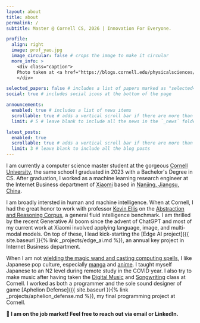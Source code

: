```yaml
---
layout: about
title: about
permalink: /
subtitle: Master @ Cornell CS, 2026 | Innovation For Everyone.

profile:
  align: right
  image: prof_yao.jpg
  image_circular: false # crops the image to make it circular
  more_info: >
    <div class="caption">
    Photo taken at <a href="https://blogs.cornell.edu/physicalsciences/about/">Physical Science Building</a>, Cornell University. 2023/05/20 
    </div>

selected_papers: false # includes a list of papers marked as "selected={true}"
social: true # includes social icons at the bottom of the page

announcements:
  enabled: true # includes a list of news items
  scrollable: true # adds a vertical scroll bar if there are more than 3 news items
  limit: # 5 # leave blank to include all the news in the `_news` folder

latest_posts:
  enabled: true
  scrollable: true # adds a vertical scroll bar if there are more than 3 new posts items
  limit: 3 # leave blank to include all the blog posts
---
```


I am currently a computer science master student at the gorgeous [Cornell University](https://www.cs.cornell.edu), the same school I graduated in 2023 with a Bachelor's Degree in CS. After graduation, I worked as a machine learning research engineer at the Internet Business department of [Xiaomi](https://www.mi.com) based in [Nanjing, Jiangsu, China](https://www.bing.com/maps?&ty=18&q=Xiaomi%20East%20China%20Headquarters&ss=ypid.4067x17940781823802936259&mb=31.976237~118.686708~31.967009~118.723336&description=Nanjing%2C%20JIANGSU&cardbg=%23768DF1&dt=1756836000000&tt=Xiaomi%20East%20China%20Headquarters&tsts0=%2526ty%253D18%2526q%253DXiaomi%252520East%252520China%252520Headquarters%2526ss%253Dypid.4067x17940781823802936259%2526mb%253D31.976237~118.686708~31.967009~118.723336%2526description%253DNanjing%25252C%252520JIANGSU%2526cardbg%253D%252523768DF1%2526dt%253D1756836000000&tstt0=Xiaomi%20East%20China%20Headquarters&cp=31.971623~118.705022&lvl=16&pi=0&ftst=0&ftics=False&v=2&sV=2&form=S00027).

I am broadly intersted in human and machine intelligence. When at Cornell, I had the great honor to work with professor [Kevin Ellis](https://www.cs.cornell.edu/~ellisk/) on the [Abstraction and Reasoning Corpus](https://github.com/fchollet/ARC), a general fluid intelligence benchmark. I am thrilled by the recent Generative AI boom since the advent of ChatGPT and most of my current work at Xiaomi involved applying language, image, and multi-modal models. On top of these, I lead kick-starting the [Edge AI project]({{ site.baseurl }}{% link _projects/edge_ai.md %}), an annual key project in Internet Business department.

When I am not [wielding the magic wand and casting computing spells](https://en.wikipedia.org/wiki/File:SICP_cover.jpg), I like Japanese pop culture, especially [manga](https://www.amazon.co.jp/%E3%81%9D%E3%82%8C%E3%81%A7%E3%82%82%E7%94%BA%E3%81%AF%E5%BB%BB%E3%81%A3%E3%81%A6%E3%81%84%E3%82%8B-%E5%85%AC%E5%BC%8F%E3%82%AC%E3%82%A4%E3%83%89%E3%83%96%E3%83%83%E3%82%AF%E5%BB%BB%E8%A6%A7%E6%9D%BF-%E3%83%A4%E3%83%B3%E3%82%B0%E3%82%AD%E3%83%B3%E3%82%B0%E3%82%B3%E3%83%9F%E3%83%83%E3%82%AF%E3%82%B9-%E7%9F%B3%E9%BB%92-%E6%AD%A3%E6%95%B0/dp/4785959606) and [anime](https://zombielandsaga.com/1st/index2.php). I taught myself Japanese to an N2 level during remote study in the COVID year. I also try to make music after having taken the [Digital Music](https://classes.cornell.edu/browse/roster/FA22/class/MUSIC/1421) and [Songwriting](https://classes.cornell.edu/browse/roster/FA22/class/MUSIC/2111) class at Cornell. I worked as both a programmer and the sole sound designer of game [Aphelion Defense]({{ site.baseurl }}{% link _projects/aphelion_defense.md %}), my final programming project at Cornell.

**🎯 I am on the job market! Feel free to reach out via email or LinkedIn.**
